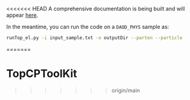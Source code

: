 <<<<<<< HEAD
A comprehensive documentation is being built and will appear [here](https://topcptoolkit.docs.cern.ch/).

In the meantime, you can run the code on a `DAOD_PHYS` sample as:
```bash
runTop_el.py -i input_sample.txt -o outputDir --parton --particle
```

=======
# TopCPToolKit
>>>>>>> origin/main

